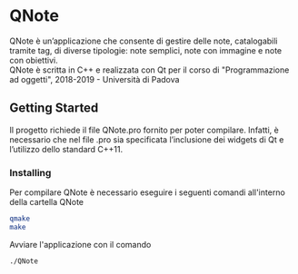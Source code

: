 # QNote

QNote è un’applicazione che consente di gestire delle note, catalogabili tramite tag, di diverse tipologie: note semplici, note con immagine e note con obiettivi.<br>
QNote è scritta in C++ e realizzata con Qt per il corso di "Programmazione ad oggetti", 2018-2019 - Università di Padova

## Getting Started

Il progetto richiede il file QNote.pro fornito per poter compilare. Infatti, è necessario che nel file
.pro sia specificata l’inclusione dei widgets di Qt e l’utilizzo dello standard C++11.

### Installing

Per compilare QNote è necessario eseguire i seguenti comandi all'interno della cartella QNote
```bash
qmake
make
```

Avviare l'applicazione con il comando
```bash
./QNote
```
